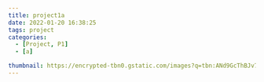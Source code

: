 ```yaml
---
title: project1a
date: 2022-01-20 16:38:25
tags: project
categories:
  - [Project, P1]
  - [a]

thumbnail: https://encrypted-tbn0.gstatic.com/images?q=tbn:ANd9GcThBJv7Rmo5PK3Z95NXO1wJJmL0FC_TchBebA&usqp=CAU
---
```

